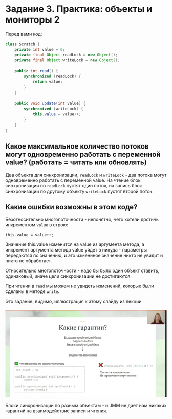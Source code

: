 # Задание 3. Практика: объекты и мониторы 2

Перед вами код:

```java
class Scratch {
    private int value = 0;
    private final Object readLock = new Object();
    private final Object writeLock = new Object();

    public int read() {
        synchronized (readLock) {
            return value;
        }
    }

    public void update(int value) {
        synchronized (writeLock) {
            this.value = value++;
        }
    }
}
```

## Какое максимальное количество потоков могут одновременно работать с переменной value? (работать = читать или обновлять)

Два объекта для синхронизации, ```readLock``` и ```writeLock``` - два потока могут одновременно работать с переменной value.
На чтение блок синхронизации по ```readLock``` пустят один поток, на запись блок синхронизации по другому объекту ```writeLock``` 
пустят второй поток.

## Какие ошибки возможны в этом коде?

Безотносительно многопоточности - непонятно, чего хотели достичь инкрементом ```value``` в строке
```
this.value = value++;
```

Значение this.value изменится на value из аргумента метода, а инкремент аргумента метода value 
уйдет в никуда - параметры передаются по значению, и это изменнное значение никто не увидит и никто не обработает.

Относительно многопоточности - надо бы было один объект ставить, одинаковый, иначе цели синхронизации не достигаются.

При чтении в ```read``` мы можем не увидеть изменений, которые были сделаны в методе ```write```.

Это задание, видимо, иллюстрация к этому слайду из лекции

![](3-2-2.png)

Блоки синхронизации по разным объектам - и JMM не дает нам никаких гарантий на взаимодействие записи и чтения.